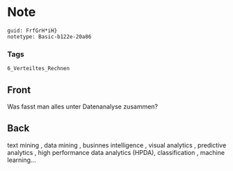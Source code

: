 # Note
```
guid: FrfGrH*iH}
notetype: Basic-b122e-20a86
```

### Tags
```
6_Verteiltes_Rechnen
```

## Front
Was fasst man alles unter Datenanalyse zusammen?

## Back
text mining , data mining , businnes
intelligence , visual analytics , predictive analytics , high performance
data analytics (HPDA), classification , machine learning...
